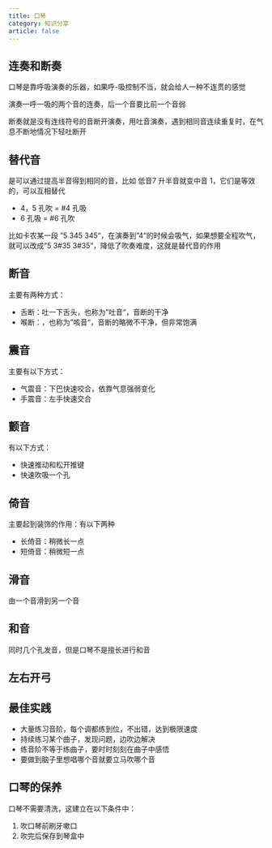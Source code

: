 ```yaml
---
title: 口琴
category: 知识分享
article: false
---
```


## 连奏和断奏

口琴是靠呼吸演奏的乐器，如果呼-吸控制不当，就会给人一种不连贯的感觉

演奏一呼一吸的两个音的连奏，后一个音要比前一个音弱

断奏就是没有连线符号的音断开演奏，用吐音演奏，遇到相同音连续重复时，在气息不断地情况下轻吐断开

## 替代音

是可以通过提高半音得到相同的音，比如 低音7 升半音就变中音 1，它们是等效的，可以互相替代

+ 4，5 孔吹 = #4 孔吸
+ 6 孔吸 = #6 孔吹

比如卡农某一段 ”5 345 345“，在演奏到”4“的时候会吸气，如果想要全程吹气，就可以改成”5 3#35 3#35“，降低了吹奏难度，这就是替代音的作用

## 断音

主要有两种方式：

+ 舌断：吐一下舌头，也称为”吐音“，音断的干净
+ 喉断：，也称为”咳音“，音断的略微不干净，但非常饱满

## 震音

主要有以下方式：

+ 气震音：下巴快速咬合，依靠气息强弱变化
+ 手震音：左手快速交合

## 颤音

有以下方式：

+ 快速推动和松开推键
+ 快速吹吸一个孔

## 倚音

主要起到装饰的作用：有以下两种

+ 长倚音：稍微长一点
+ 短倚音：稍微短一点

## 滑音

由一个音滑到另一个音

## 和音

同时几个孔发音，但是口琴不是擅长进行和音

## 左右开弓

## 最佳实践

+ 大量练习音阶，每个调都练到位，不出错，达到极限速度
+ 持续练习某个曲子，发现问题，边吹边解决
+ 练音阶不等于练曲子，要时时刻刻在曲子中感悟
+ 要做到脑子里想唱哪个音就要立马吹哪个音

## 口琴的保养

口琴不需要清洗，这建立在以下条件中：

1. 吹口琴前刷牙嗽口
2. 吹完后保存到琴盒中
